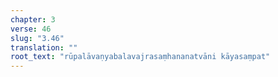 ```yaml
---
chapter: 3
verse: 46
slug: "3.46"
translation: ""
root_text: "rūpalāvaṇyabalavajrasaṃhananatvāni kāyasaṃpat"
---
```


